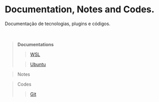 # Documentation, Notes and Codes.
Documentação de tecnologias, plugins e códigos.
<br />
<br />
<br />

> **Documentations**
> 
> > [WSL](wsl/wsl.md)
> 
> > [Ubuntu](ubuntu/ubuntu.md)

> Notes

> Codes
>  > [Git](git/git.md)
